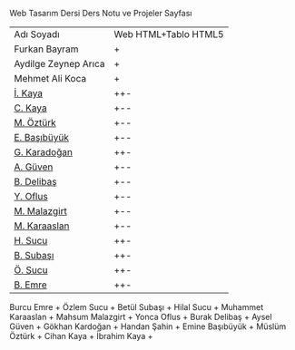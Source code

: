 Web Tasarım Dersi Ders Notu ve Projeler Sayfası
<table>
  <tr><td>Adı Soyadı   </td> <td>Web HTML+Tablo HTML5</td></tr>
<tr><td>Furkan Bayram</td><td>+ </td></tr>
<tr><td>Aydilge Zeynep Arıca</td><td>+</td></tr>
<tr><td>Mehmet Ali Koca</td><td> +</td></tr>
<tr><td><a href=https://ibrahim4913.wordpress.com>İ. Kaya</a></td><td>++-</td></tr>
<tr><td><a href=https://cihankayablog.wordpress.com>C. Kaya</a></td><td>+--</td></tr>
<tr><td><a href=https://muslum63.wordpress.com>M. Öztürk</a></td><td>+--</td></tr>
<tr><td><a href=https://emine44.wordpress.com>E. Başıbüyük</a></td><td>+--</td></tr>
<tr><td><a href=https://gokhankaradogan.wordpress.com/>G. Karadoğan</a></td><td>++-</td></tr>
<tr><td><a href=https://guvenayakkabiblog.wordpress.com/>A. Güven</a></td><td>+--</td></tr>
<tr><td><a href=https://burak1344.wordpress.com>B. Delibaş</a></td><td>+--</td></tr>
<tr><td><a href=https://httpegitim.wordpress.com>Y. Oflus</a></td><td>+--</td></tr>
<tr><td><a href=https://mahsummalazgirt.wordpress.com>M. Malazgirt</a></td><td>+--</td></tr>
<tr><td><a href=https://karaaslanim.wordpress.com>M. Karaaslan</a></td><td>+--</td></tr>
<tr><td><a href=https://itechnotrain.wordpress.com>H. Sucu</a></td><td>++-</td></tr>
<tr><td><a href=https://boteogretmeni.wordpress.com>B. Subaşı</a></td><td>++-</td></tr>
<tr><td><a href=https://technoeduweb.wordpress.com/blog>Ö. Sucu</a></td><td>++-</td></tr>
<tr><td><a href=https://bilisimtakip.wordpress.com>B. Emre</a></td><td>++-</td></tr>


</table>
Burcu Emre +
Özlem Sucu +
Betül Subaşı +
Hilal Sucu +
Muhammet Karaaslan +
Mahsum Malazgirt +
Yonca Oflus +
Burak Delibaş +
Aysel Güven +
Gökhan Kardoğan +
Handan Şahin +
Emine Başıbüyük +
Müslüm Öztürk +
Cihan Kaya +
İbrahim Kaya +

